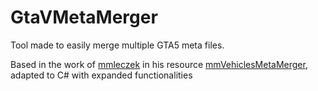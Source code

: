 # GtaVMetaMerger
Tool made to easily merge multiple GTA5 meta files.

Based in the work of [mmleczek](https://github.com/mmleczek) in his resource [mmVehiclesMetaMerger](https://github.com/mmleczek/mmVehiclesMetaMerger), adapted to C# with expanded functionalities